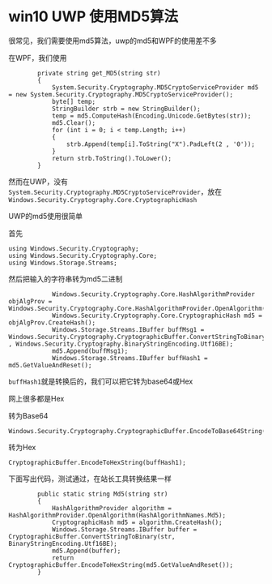 # win10 UWP 使用MD5算法

很常见，我们需要使用md5算法，uwp的md5和WPF的使用差不多


<!--more-->

在WPF，我们使用

```
        private string get_MD5(string str)
        {
            System.Security.Cryptography.MD5CryptoServiceProvider md5 = new System.Security.Cryptography.MD5CryptoServiceProvider();
            byte[] temp;
            StringBuilder strb = new StringBuilder();
            temp = md5.ComputeHash(Encoding.Unicode.GetBytes(str));
            md5.Clear();
            for (int i = 0; i < temp.Length; i++)
            { 
                strb.Append(temp[i].ToString("X").PadLeft(2 , '0'));
            }
            return strb.ToString().ToLower();            
        }
```

然而在UWP，没有`System.Security.Cryptography.MD5CryptoServiceProvider`，放在`Windows.Security.Cryptography.Core.CryptographicHash`

UWP的md5使用很简单

首先

```
using Windows.Security.Cryptography;
using Windows.Security.Cryptography.Core;
using Windows.Storage.Streams;

```

然后把输入的字符串转为md5二进制

```
            Windows.Security.Cryptography.Core.HashAlgorithmProvider objAlgProv = Windows.Security.Cryptography.Core.HashAlgorithmProvider.OpenAlgorithm(Windows.Security.Cryptography.Core.HashAlgorithmNames.Md5);
            Windows.Security.Cryptography.Core.CryptographicHash md5 = objAlgProv.CreateHash();
            Windows.Storage.Streams.IBuffer buffMsg1 = Windows.Security.Cryptography.CryptographicBuffer.ConvertStringToBinary(str , Windows.Security.Cryptography.BinaryStringEncoding.Utf16BE);
            md5.Append(buffMsg1);
            Windows.Storage.Streams.IBuffer buffHash1 = md5.GetValueAndReset();

```

`buffHash1`就是转换后的，我们可以把它转为base64或Hex

网上很多都是Hex

转为Base64

```
Windows.Security.Cryptography.CryptographicBuffer.EncodeToBase64String(buffHash1);

```

转为Hex

```
CryptographicBuffer.EncodeToHexString(buffHash1);

```

下面写出代码，测试通过，在站长工具转换结果一样

```
        public static string Md5(string str)
        {
            HashAlgorithmProvider algorithm = HashAlgorithmProvider.OpenAlgorithm(HashAlgorithmNames.Md5);
            CryptographicHash md5 = algorithm.CreateHash();
            Windows.Storage.Streams.IBuffer buffer = CryptographicBuffer.ConvertStringToBinary(str, BinaryStringEncoding.Utf16BE);
            md5.Append(buffer);
            return CryptographicBuffer.EncodeToHexString(md5.GetValueAndReset());
        }

```

<script src="https://gist.github.com/lindexi/0ecf1d8de7a222cda5f058e74de335c1.js"></script>


